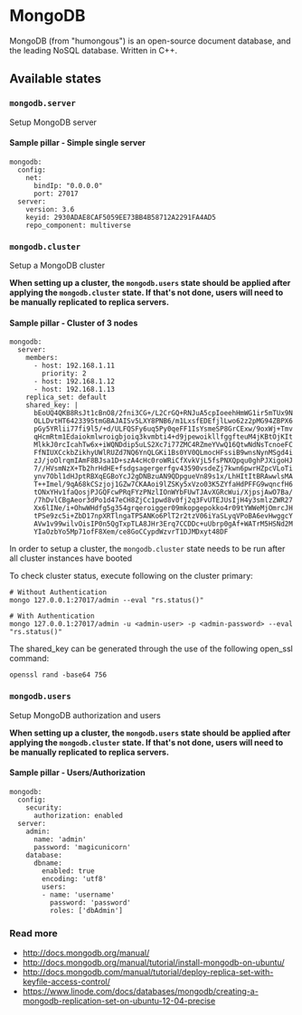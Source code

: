 # MongoDB

MongoDB (from \"humongous\") is an open-source document database, and the leading NoSQL database. Written in C++.

## Available states

### `mongodb.server`

Setup MongoDB server

####

#### Sample pillar - Simple single server

``` {.sourceCode .yaml}
mongodb:
  config:
    net:
      bindIp: "0.0.0.0"
      port: 27017
  server:
    version: 3.6
    keyid: 2930ADAE8CAF5059EE73BB4B58712A2291FA4AD5
    repo_component: multiverse
```

### `mongodb.cluster`

Setup a MongoDB cluster

**When setting up a cluster, the `mongodb.users` state should be applied after applying the `mongodb.cluster` state. If that's not done, users will need to be manually replicated to replica servers.**

#### Sample pillar - Cluster of 3 nodes

``` {.sourceCode .yaml}
mongodb:
  server:
    members:
      - host: 192.168.1.11
        priority: 2
      - host: 192.168.1.12
      - host: 192.168.1.13
    replica_set: default
    shared_key: |
      bEoUQ4QKB8RsJt1cBnO8/2fni3CG+/L2CrGQ+RNJuA5cpIoeehHmWG1ir5mTUx9N
      OLLDvtHT6423395tmGBAJAISv5LXY8PNB6/m1LxsfEDEfjlLwo62z2pMG94ZBPX6
      pGy5YRlii77fi9l5/+d/ULFQSFy6uq5Py0qeFF1IsYsmeSP8GrCExw/9oxWj+Tmv
      qHcmRtm1Edaiokmlwroigbjoiq3kvmbti4+d9jpewoikllfggfteuM4jKBtOjKIt
      MlkkJ0rcIcahTw6x+iWQNDdip5uLS2Xc7i77ZMC4RZmeYVwQ16QtwNdNsTcnoeFC
      FfNIUXCckbZikhyUWlRUZd7NQ6YnQLGKi1Bs0YV0QLmocHFssiB9wnsNynMSgd4i
      zJ/joOlrqmIAmF8BJsa1D+szA4cHc0roWRiCfXvkVjL5fsPNXQpqu0ghPJXigoHJ
      7//HVsmNzX+Tb2hrHdHE+fsdgsagergerfgv43590vsdeZj7kwn6pwrHZpcVLoTi
      ynv7Obl1dHJptRBXqEGBoYcJ2gDNBzuAN9QDpgueVn89s1x/LhHItItBRAwwlsMA
      T++Imel/9qA68kCSzjoj1GZw7CKAAoi9lZSKy5xVzo03K5ZYfaHdPFFG9wqncfH6
      tONxYHv1faQosjPJGQFcwPRqFYzPNzlIOnWYbFUwTJAvXGRcWui/XjpsjAwO7Ba/
      /7hDvlCBgAeor3dPo1d47eCH8ZjCc1pwd8v0fj2q3FvUTEJUsIjH4y3smlzZWR27
      Xx6lINe/i+OhwWHdfg5g354grqeroigger09mkopgepokko4r09tYWWeMjOmrcJH
      tPSe9zc5i+ZbD17npXRTlngaTP5ANKo6PlT2r2tzV06iYaSLyqVPoBA6evHwggcY
      AVw1v99wilvOisIP0n5QgTxpTLA8JHr3Erq7CCDDc+uUbrp0gAf+WATrM5HSNd2M
      YIaOzbYo5Mp71ofF8Xem/ce8GoCCypdWzvrT1DJMDxyt48DF
```

In order to setup a cluster, the `mongodb.cluster` state needs to be run after all cluster instances have booted

To check cluster status, execute following on the cluster primary:

``` {.sourceCode .bash}
# Without Authentication
mongo 127.0.0.1:27017/admin --eval "rs.status()"

# With Authentication
mongo 127.0.0.1:27017/admin -u <admin-user> -p <admin-password> --eval "rs.status()"
```

The shared\_key can be generated through the use of the following open\_ssl command:

``` {.sourceCode .bash}
openssl rand -base64 756
```

### `mongodb.users`

Setup MongoDB authorization and users

**When setting up a cluster, the `mongodb.users` state should be applied after applying the `mongodb.cluster` state. If that's not done, users will need to be manually replicated to replica servers.**

#### Sample pillar - Users/Authorization

``` {.sourceCode .yaml}
mongodb:
  config:
    security:
      authorization: enabled
  server:
    admin:
      name: 'admin'
      password: 'magicunicorn'
    database:
      dbname:
        enabled: true
        encoding: 'utf8'
        users:
        - name: 'username'
          password: 'password'
          roles: ['dbAdmin']
```

### Read more

- <http://docs.mongodb.org/manual/>
- <http://docs.mongodb.org/manual/tutorial/install-mongodb-on-ubuntu/>
- <http://docs.mongodb.com/manual/tutorial/deploy-replica-set-with-keyfile-access-control/>
- <https://www.linode.com/docs/databases/mongodb/creating-a-mongodb-replication-set-on-ubuntu-12-04-precise>

